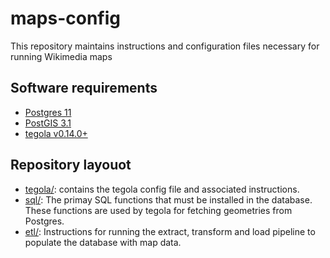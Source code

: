 # maps-config

This repository maintains instructions and configuration files necessary for running Wikimedia maps

## Software requirements

- [Postgres 11](https://www.postgresql.org/)
- [PostGIS 3.1](https://postgis.net/)
- [tegola v0.14.0+](https://github.com/go-spatial/tegola/releases)

## Repository layouot

* [tegola/](tegola/): contains the tegola config file and associated instructions.
* [sql/](sql/): The primay SQL functions that must be installed in the database. These functions are used by tegola for fetching geometries from Postgres.
* [etl/](etl): Instructions for running the extract, transform and load pipeline to populate the database with map data.
